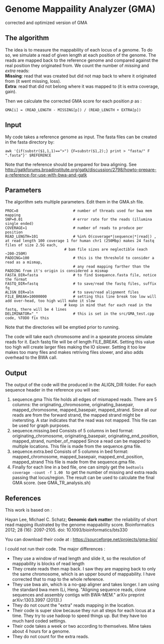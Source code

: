 # Genome Mappaility Analyzer (GMA) #
corrected and optimized version of GMA

## The algorithm ##

The idea is to measure the mappability of each locus of a genome. 
To do so, we simulate a read of given length at each position of the genome.
The reads are mapped back to the reference genome and compared against the real position they originated from. 
We count the number of *missing* and *extra* reads:  
**Missing**: read that was created but did not map back to where it originated from (it went missing, loss).  
**Extra**: read that did not belong where it was mapped to (it is extra coverage, gain).

Then we calculate the corrected GMA score for each position *p* as :

``` GMA[i] = (READ_LENGTH - MISSING[p]) / (READ_LENGTH + EXTRA[p]) ```

## Input ##
My code takes a reference genome as input. The fasta files can be created in the fasta directory by:

```awk '{if(substr($1,1,1)==">") {F=substr($1,2);} print > "fasta/" F ".fasta"}' $REFERENCE ```

Note that the reference should be prepared for bwa aligning. See http://gatkforums.broadinstitute.org/gatk/discussion/2798/howto-prepare-a-reference-for-use-with-bwa-and-gatk

## Parameters ##
The algorithm sets multiple parameters. Edit them in the GMA.sh file. 

```
PROC=8	                       # number of threads used for bwa mem mapping
SNP=0.01                       # error rate for the reads (illumina single ended)
COVERAGE=1                     # number of reads to produce per position
READ_LENGTH=101                # %in% O(coverage*|sequence|*|read|) , at read length 100 coverage 1 for human chr1 (250Mbp) makes 24 fastq files of size 2.5G each,
	                       # bam file sizes are neglectible (each ~200-250M)
PADDING=100                    # this is the threshold to consider a read as a mismap, 
                               # any read mapping farther than the PADDING from it's origin is considered a mismap
FASTA_DIR=fasta                # to find $sequence.fasta file, notice the format
FASTQ_DIR=fastq                # to save/read the fastq files, suffix fq
ALIGN_DIR=aln                  # to save/read alignment files
FILE_BREAK=10000000            # setting this line break too low will add over-head, too high will make it slow
	                       # keep in mind that for each read in the fastq, there will be 4 lines
DELIMINATOR="_"                # this is set in the src/GMA_test.cpp code, %TODO fix this

```
Note that the directories will be emptied prior to running.

The code will take each chromosome and in a spearate process simulate reads for it. Each fastq file will be of length FILE_BREAK. 
Setting this value too high will create larger files making the IO slower. 
Setting it too low makes too many files and makes retriving files slower, and also adds overhead to the BWA call.

## Output ##
The output of the code will the produced in the ALIGN_DIR folder. For each sequence header in the reference you will see:
1. sequence.gma
    This file holds all edges of mismaped reads. 
    There are 5 columns: the originating_chromosome, originating_basepair, mapped_chromosome, mapped_basepair, mapped_strand. 
    Since all our reads are from the forward strand, the mapped strand might be inetersting. 
    A star indicates that the read was not mapped.
    This file can be used for graph purposes.
2. sequence.missing.bed
    Consists of 5 columns in bed format: originating_chromosome, originating_basepair, originating_end_position, mapped_strand, number_of_mapped
    Since a read can be mapped to multiple locations. This file is made from the sequence.gma file.
3. sequence.extra.bed
    Consists of 5 columns in bed format: mapped_chromosome, mapped_basepair, mapped_end_position, mapped_strand
    This file is made from the sequence.gma file.
4. Finally for each line in a bed file, one can simply get the ```bedtools coverage -count -f 1.00 ``` to get the number of missing and extra reads passing that locus/region.
    The result can be used to calculate the final GMA score. (see GMA_TR_analysis.sh)


## References ##

This work is based on :

Hayan Lee, Michael C. Schatz; **Genomic dark matter**: the reliability of short read mapping illustrated by the genome mappability score. Bioinformatics 2012; 28 (16): 2097-2105. doi: 10.1093/bioinformatics/bts330

You can download their code at :
https://sourceforge.net/projects/gma-bio/

I could not run their code. The major differences :
- They use a window of read length and slide it, so the resolution of mappability is blocks of read length
- They create reads then map back. I saw they are mapping back to only the same chromosome, which is an upper bound of mappability. I have corrected that to map to the whole reference.
- They use bwa aln, which is a no-gap aligner and takes longer. I am using the standard bwa mem (Li, Heng. "Aligning sequence reads, clone sequences and assembly contigs with BWA-MEM." arXiv preprint arXiv:1303.3997 (2013).)
- They do not count the "extra" reads mapping in the location.
- Their code is super slow because they run all steps for each locus at a time. They try to use hadoop to speed things up. But they have too much hard coded settings. 
- Their code takes a week or two according to themselves. Mine takes about 4 hours for a genome.
- They do not count for the extra reads.


